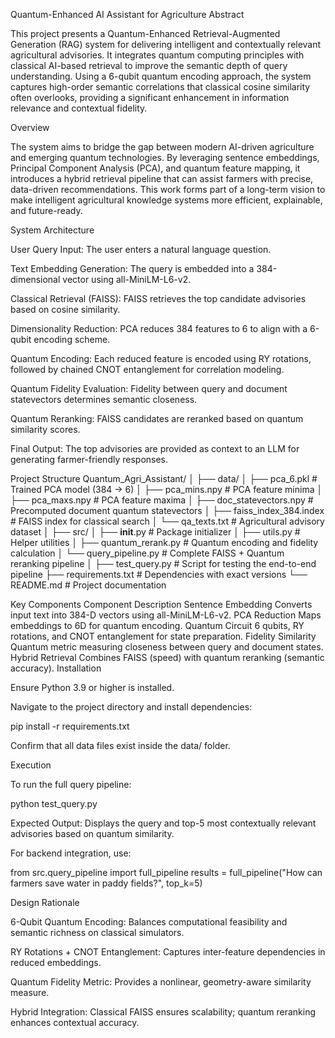 Quantum-Enhanced AI Assistant for Agriculture
Abstract

This project presents a Quantum-Enhanced Retrieval-Augmented Generation (RAG) system for delivering intelligent and contextually relevant agricultural advisories.
It integrates quantum computing principles with classical AI-based retrieval to improve the semantic depth of query understanding.
Using a 6-qubit quantum encoding approach, the system captures high-order semantic correlations that classical cosine similarity often overlooks, providing a significant enhancement in information relevance and contextual fidelity.

Overview

The system aims to bridge the gap between modern AI-driven agriculture and emerging quantum technologies.
By leveraging sentence embeddings, Principal Component Analysis (PCA), and quantum feature mapping, it introduces a hybrid retrieval pipeline that can assist farmers with precise, data-driven recommendations.
This work forms part of a long-term vision to make intelligent agricultural knowledge systems more efficient, explainable, and future-ready.

System Architecture

User Query Input: The user enters a natural language question.

Text Embedding Generation: The query is embedded into a 384-dimensional vector using all-MiniLM-L6-v2.

Classical Retrieval (FAISS): FAISS retrieves the top candidate advisories based on cosine similarity.

Dimensionality Reduction: PCA reduces 384 features to 6 to align with a 6-qubit encoding scheme.

Quantum Encoding: Each reduced feature is encoded using RY rotations, followed by chained CNOT entanglement for correlation modeling.

Quantum Fidelity Evaluation: Fidelity between query and document statevectors determines semantic closeness.

Quantum Reranking: FAISS candidates are reranked based on quantum similarity scores.

Final Output: The top advisories are provided as context to an LLM for generating farmer-friendly responses.

Project Structure
Quantum_Agri_Assistant/
│
├── data/
│   ├── pca_6.pkl                # Trained PCA model (384 → 6)
│   ├── pca_mins.npy             # PCA feature minima
│   ├── pca_maxs.npy             # PCA feature maxima
│   ├── doc_statevectors.npy     # Precomputed document quantum statevectors
│   ├── faiss_index_384.index    # FAISS index for classical search
│   └── qa_texts.txt             # Agricultural advisory dataset
│
├── src/
│   ├── __init__.py              # Package initializer
│   ├── utils.py                 # Helper utilities
│   ├── quantum_rerank.py        # Quantum encoding and fidelity calculation
│   └── query_pipeline.py        # Complete FAISS + Quantum reranking pipeline
│
├── test_query.py                # Script for testing the end-to-end pipeline
├── requirements.txt             # Dependencies with exact versions
└── README.md                    # Project documentation

Key Components
Component	Description
Sentence Embedding	Converts input text into 384-D vectors using all-MiniLM-L6-v2.
PCA Reduction	Maps embeddings to 6D for quantum encoding.
Quantum Circuit	6 qubits, RY rotations, and CNOT entanglement for state preparation.
Fidelity Similarity	Quantum metric measuring closeness between query and document states.
Hybrid Retrieval	Combines FAISS (speed) with quantum reranking (semantic accuracy).
Installation

Ensure Python 3.9 or higher is installed.

Navigate to the project directory and install dependencies:

pip install -r requirements.txt


Confirm that all data files exist inside the data/ folder.

Execution

To run the full query pipeline:

python test_query.py


Expected Output:
Displays the query and top-5 most contextually relevant advisories based on quantum similarity.

For backend integration, use:

from src.query_pipeline import full_pipeline
results = full_pipeline("How can farmers save water in paddy fields?", top_k=5)

Design Rationale

6-Qubit Quantum Encoding: Balances computational feasibility and semantic richness on classical simulators.

RY Rotations + CNOT Entanglement: Captures inter-feature dependencies in reduced embeddings.

Quantum Fidelity Metric: Provides a nonlinear, geometry-aware similarity measure.

Hybrid Integration: Classical FAISS ensures scalability; quantum reranking enhances contextual accuracy.